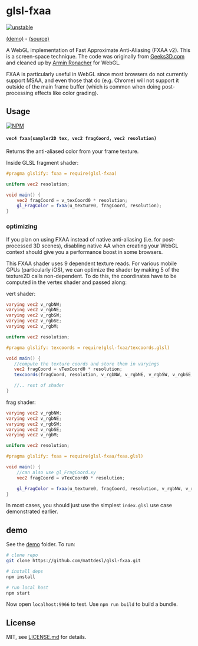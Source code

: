 # glsl-fxaa

[![unstable](http://badges.github.io/stability-badges/dist/unstable.svg)](http://github.com/badges/stability-badges)

[(demo)](http://mattdesl.github.io/glsl-fxaa/demo) - [(source)](./demo/index.js)

A WebGL implementation of Fast Approximate Anti-Aliasing (FXAA v2). This is a screen-space technique. The code was originally from [Geeks3D.com](http://www.geeks3d.com/20110405/fxaa-fast-approximate-anti-aliasing-demo-glsl-opengl-test-radeon-geforce/) and cleaned up by [Armin Ronacher](https://github.com/mitsuhiko/webgl-meincraft) for WebGL.

FXAA is particularly useful in WebGL since most browsers do not currently support MSAA, and even those that do (e.g. Chrome) will not support it outside of the main frame buffer (which is common when doing post-processing effects like color grading).

## Usage

[![NPM](https://nodei.co/npm/glsl-fxaa.png)](https://nodei.co/npm/glsl-fxaa/)

#### ```vec4 fxaa(sampler2D tex, vec2 fragCoord, vec2 resolution)```

Returns the anti-aliased color from your frame texture.

Inside GLSL fragment shader:

```glsl
#pragma glslify: fxaa = require(glsl-fxaa)

uniform vec2 resolution;

void main() {
	vec2 fragCoord = v_texCoord0 * resolution;
	gl_FragColor = fxaa(u_texture0, fragCoord, resolution);
}
```

### optimizing

If you plan on using FXAA instead of native anti-aliasing (i.e. for post-processed 3D scenes), disabling native AA when creating your WebGL context should give you a performance boost in some browsers.

This FXAA shader uses 9 dependent texture reads. For various mobile GPUs (particularly iOS), we can optimize the shader by making 5 of the texture2D calls non-dependent. To do this, the coordinates have to be computed in the vertex shader and passed along:

vert shader:

```glsl
varying vec2 v_rgbNW;
varying vec2 v_rgbNE;
varying vec2 v_rgbSW;
varying vec2 v_rgbSE;
varying vec2 v_rgbM;

uniform vec2 resolution;

#pragma glslify: texcoords = require(glsl-fxaa/texcoords.glsl)

void main() {
   //compute the texture coords and store them in varyings
   vec2 fragCoord = vTexCoord0 * resolution;
   texcoords(fragCoord, resolution, v_rgbNW, v_rgbNE, v_rgbSW, v_rgbSE, v_rgbM);

   //.. rest of shader
}
```

frag shader:

```glsl
varying vec2 v_rgbNW;
varying vec2 v_rgbNE;
varying vec2 v_rgbSW;
varying vec2 v_rgbSE;
varying vec2 v_rgbM;

uniform vec2 resolution;

#pragma glslify: fxaa = require(glsl-fxaa/fxaa.glsl)

void main() {
    //can also use gl_FragCoord.xy
    vec2 fragCoord = vTexCoord0 * resolution;

	gl_FragColor = fxaa(u_texture0, fragCoord, resolution, v_rgbNW, v_rgbNE, v_rgbSW, v_rgbSE, v_rgbM);
}
```

In most cases, you should just use the simplest `index.glsl` use case demonstrated earlier.

## demo

See the [demo](demo/) folder. To run:

```sh
# clone repo
git clone https://github.com/mattdesl/glsl-fxaa.git

# install deps
npm install

# run local host
npm start
```

Now open `localhost:9966` to test. Use `npm run build` to build a bundle.

## License

MIT, see [LICENSE.md](http://github.com/mattdesl/glsl-fxaa/blob/master/LICENSE.md) for details.
